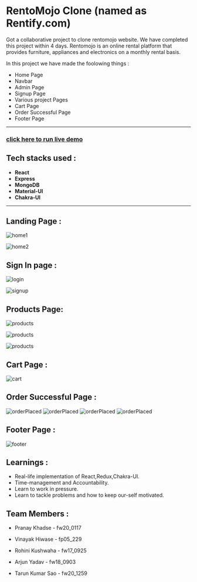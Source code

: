 # RentoMojo Clone (named as Rentify.com)
Got a collaborative project to clone rentomojo website. We have completed this project within 4 days.
Rentomojo is an online rental platform that provides furniture, appliances and electronics on a monthly rental basis.

In this project we have made the foolowing things :
 - Home Page
 - Navbar
 - Admin Page
 - Signup Page
 - Various project Pages
 - Cart Page
 - Order Successful Page
 - Footer Page

---

### [click here to run live demo](https://rentify-khadsepranay.vercel.app/)

## Tech stacks used :
* **React**
* **Express**
* **MongoDB**
* **Material-UI**
* **Chakra-UI**

***
## Landing Page :

![home1](img/HomePage.png)

![home2](img/Search.png)


## Sign In page :

![login](img/Login.png)

![signup](img/Signup.png)

## Products Page:

![products](img/Category.png)

![products](img/SubCategory.png)

![products](img/SingleProduct.png)



## Cart Page : 

![cart](img/Cart.png)

## Order Successful Page : 

![orderPlaced](img/Pay1.png)
![orderPlaced](img/Pay2.png)
![orderPlaced](img/Pay3.png)
![orderPlaced](img/Pay4.png)

## Footer Page :

![footer](img/Footer.png)

## Learnings :
- Real-life implementation of React,Redux,Chakra-UI.
- Time-management and Accountability.
- Learn to work in pressure.
- Learn to tackle problems and how to keep our-self motivated.
  
## Team Members : 

- Pranay Khadse - fw20_0117
  
- Vinayak Hiwase - fp05_229

- Rohini Kushwaha - fw17_0925

- Arjun Yadav - fw18_0903

- Tarun Kumar Sao - fw20_1259














